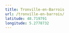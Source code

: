 ```yaml
---
title: Tronville-en-Barrois
url: /tronville-en-barrois/
latitude: 48.719791
longitude: 5.2778732
---
```

